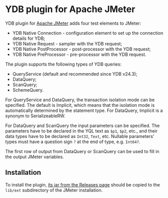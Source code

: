 # YDB plugin for Apache JMeter

YDB plugin for [Apache JMeter](https://jmeter.apache.org/) adds four test elements to JMeter:
* YDB Native Connection - configuration element to set up the connection details for YDB;
* YDB Native Request - sampler with the YDB request;
* YDB Native PostProcessor - post-processor with the YDB request;
* YDB Native PreProcessor - pre-processor with the YDB request.

The plugin supports the following types of YDB queries:
* QueryService (default and recommended since YDB v24.3);
* DataQuery;
* ScanQuery;
* SchemeQuery.

For QueryService and DataQuery, the transaction isolation mode can be specified. The default is Implicit, which means that the isolation mode is automatically determined by the statement type. For DataQuery, Implicit is a synonym to SerializeableRW.

For DataQuery and ScanQuery the input parameters can be specified. The parameters have to be declared in the YQL text as `$p1`, `$p2`, etc., and their data types have to be declared as `Int32`, `Text`, etc. Nullable parameters' types must have a question sign `?` at the end of type, e.g. `Int64?`.

The first row of output from DataQuery or ScanQuery can be used to fill in the output JMeter variables.

## Installation

To install the plugin, [its jar from the Releases page](https://github.com/ydb-platform/ydb-jmeter/releases) should be copied to the `lib/ext` subdirectory of the JMeter installation.
